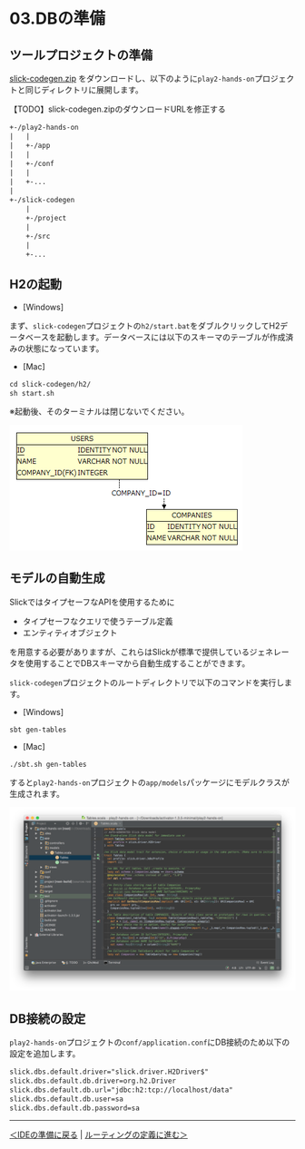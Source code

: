 # 03.DBの準備

## ツールプロジェクトの準備

[slick-codegen.zip](https://github.com/bizreach/play2-hands-on/releases/download/20150329/slick-codegen.zip) をダウンロードし、以下のように`play2-hands-on`プロジェクトと同じディレクトリに展開します。

【TODO】slick-codegen.zipのダウンロードURLを修正する

```
+-/play2-hands-on
|   |
|   +-/app
|   |
|   +-/conf
|   |
|   +-...
|
+-/slick-codegen
    |
    +-/project
    |
    +-/src
    |
    +-...
```

## H2の起動

- [Windows]

まず、`slick-codegen`プロジェクトの`h2/start.bat`をダブルクリックしてH2データベースを起動します。データベースには以下のスキーマのテーブルが作成済みの状態になっています。

- [Mac]
```
cd slick-codegen/h2/
sh start.sh
```
※起動後、そのターミナルは閉じないでください。

![アプリケーションで使用するER図](images/er_diagram.png)

## モデルの自動生成

SlickではタイプセーフなAPIを使用するために

* タイプセーフなクエリで使うテーブル定義
* エンティティオブジェクト

を用意する必要がありますが、これらはSlickが標準で提供しているジェネレータを使用することでDBスキーマから自動生成することができます。

`slick-codegen`プロジェクトのルートディレクトリで以下のコマンドを実行します。

- [Windows]
```
sbt gen-tables
```

- [Mac]
```
./sbt.sh gen-tables
```

すると`play2-hands-on`プロジェクトの`app/models`パッケージにモデルクラスが生成されます。

![生成されたモデル](images/gen_model.png)

## DB接続の設定

`play2-hands-on`プロジェクトの`conf/application.conf`にDB接続のため以下の設定を追加します。

```properties
slick.dbs.default.driver="slick.driver.H2Driver$"
slick.dbs.default.db.driver=org.h2.Driver
slick.dbs.default.db.url="jdbc:h2:tcp://localhost/data"
slick.dbs.default.db.user=sa
slick.dbs.default.db.password=sa
```

----
[＜IDEの準備に戻る](02_preparation_of_ide.md) | [ルーティングの定義に進む＞](04_define_routing.md)
